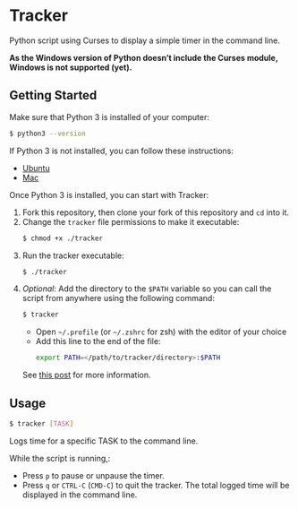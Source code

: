 # Tracker

Python script using Curses to display a simple timer in the command line.

**As the Windows version of Python doesn’t include the Curses module, Windows is not supported (yet).**

## Getting Started

Make sure that Python 3 is installed of your computer:

```bash
$ python3 --version
```

If Python 3 is not installed, you can follow these instructions:
- [Ubuntu](https://docs.python-guide.org/starting/install3/osx/)
- [Mac](https://docs.python-guide.org/starting/install3/linux/)

Once Python 3 is installed, you can start with Tracker:

1. Fork this repository, then clone your fork of this repository and `cd` into it.
2. Change the `tracker` file permissions to make it executable:
   ```bash
   $ chmod +x ./tracker
   ```
3. Run the tracker executable:
   ```bash
   $ ./tracker
   ```
4. *Optional*: Add the directory to the `$PATH` variable so you can call the script from anywhere using the following command:
   ```bash
   $ tracker
   ```
   - Open `~/.profile` (or `~/.zshrc` for zsh) with the editor of your choice
   - Add this line to the end of the file:
        ```bash
        export PATH=</path/to/tracker/directory>:$PATH
        ```
    See [this post](https://unix.stackexchange.com/questions/26047/how-to-correctly-add-a-path-to-path) for more information.

## Usage

```bash
$ tracker [TASK]
```

Logs time for a specific TASK to the command line.

While the script is running,: 
- Press `p` to pause or unpause the timer. 
- Press `q` or `CTRL-C` (`CMD-C`) to quit the tracker. The total logged time will be displayed in the command line.